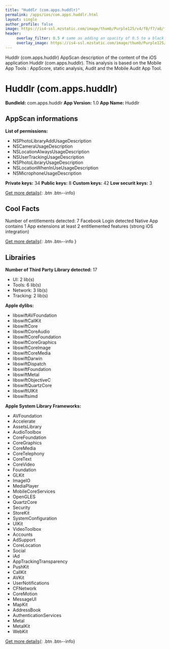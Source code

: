```yaml
---
title: "Huddlr (com.apps.huddlr)"
permalink: /apps/ios/com.apps.huddlr.html
layout: single
author_profile: false
image: https://is4-ssl.mzstatic.com/image/thumb/Purple125/v4/f8/f7/a8/f8f7a832-8f41-da9e-d77d-f4ff24e756f1/AppIcon-0-0-1x_U007emarketing-0-0-0-5-0-0-sRGB-0-0-0-GLES2_U002c0-512MB-85-220-0-0.jpeg/512x512bb.jpg
header: 
     overlay_filter: 0.5 # same as adding an opacity of 0.5 to a black background
     overlay_image: https://is4-ssl.mzstatic.com/image/thumb/Purple125/v4/f8/f7/a8/f8f7a832-8f41-da9e-d77d-f4ff24e756f1/AppIcon-0-0-1x_U007emarketing-0-0-0-5-0-0-sRGB-0-0-0-GLES2_U002c0-512MB-85-220-0-0.jpeg/512x512bb.jpg
---
```

Huddlr (com.apps.huddlr) AppScan description of the content of the iOS application Huddlr (com.apps.huddlr). This analysis is based on the Mobile App Tools : AppScore, static analysis, Audit and the Mobile Audit App Tool.

# Huddlr (com.apps.huddlr)

**BundleId:** com.apps.huddlr
**App Version:** 1.0
**App Name:** Huddlr


## AppScan informations 

**List of permissions:** 
- NSPhotoLibraryAddUsageDescription
- NSCameraUsageDescription
- NSLocationAlwaysUsageDescription
- NSUserTrackingUsageDescription
- NSPhotoLibraryUsageDescription
- NSLocationWhenInUseUsageDescription
- NSMicrophoneUsageDescription
  
  
**Private keys:** 34
**Public keys:** 8
**Custom keys:** 42
**Low securit keys:** 3
  
[Get more details](/pricing.html){: .btn .btn--info}

## Cool Facts

Number of entitlements detected: 7
Facebook Login detected
Native App
contains 1 App extensions
at least 2 entitlemented features (strong iOS integration)
  
[Get more details](/pricing.html){: .btn .btn--info }

## Librairies 
**Number of Third Party Library detected:** 17
- UI: 2 lib(s)
- Tools: 6 lib(s)
- Network: 3 lib(s)
- Tracking: 2 lib(s)


**Apple dylibs:**
- libswiftAVFoundation
- libswiftCallKit
- libswiftCore
- libswiftCoreAudio
- libswiftCoreFoundation
- libswiftCoreGraphics
- libswiftCoreImage
- libswiftCoreMedia
- libswiftDarwin
- libswiftDispatch
- libswiftFoundation
- libswiftMetal
- libswiftObjectiveC
- libswiftQuartzCore
- libswiftUIKit
- libswiftsimd


**Apple System Library Frameworks:**
- AVFoundation
- Accelerate
- AssetsLibrary
- AudioToolbox
- CoreFoundation
- CoreGraphics
- CoreMedia
- CoreTelephony
- CoreText
- CoreVideo
- Foundation
- GLKit
- ImageIO
- MediaPlayer
- MobileCoreServices
- OpenGLES
- QuartzCore
- Security
- StoreKit
- SystemConfiguration
- UIKit
- VideoToolbox
- Accounts
- AdSupport
- CoreLocation
- Social
- iAd
- AppTrackingTransparency
- PushKit
- CallKit
- AVKit
- UserNotifications
- CFNetwork
- CoreMotion
- MessageUI
- MapKit
- AddressBook
- AuthenticationServices
- Metal
- MetalKit
- WebKit


  
[Get more details](/pricing.html){: .btn .btn--info}

